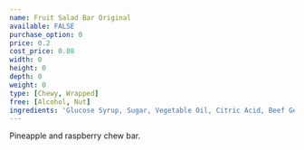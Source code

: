 ```yaml
---
name: Fruit Salad Bar Original
available: FALSE
purchase_option: 0
price: 0.2
cost_price: 0.08
width: 0
height: 0
depth: 0
weight: 0
type: [Chewy, Wrapped]
free: [Alcohol, Nut]
ingredients: 'Glucose Syrup, Sugar, Vegetable Oil, Citric Acid, Beef Gelatine, Flavourings: Pineapple, Raspberry, Natural Colours: Paprika Extract, Anthocyanins'
---
```

Pineapple and raspberry chew bar.